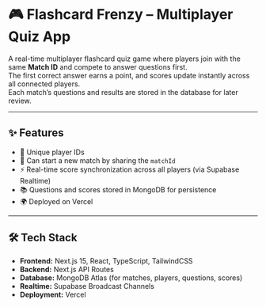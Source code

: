 # 🎮 Flashcard Frenzy – Multiplayer Quiz App

A real-time multiplayer flashcard quiz game where players join with the same **Match ID** and compete to answer questions first.  
The first correct answer earns a point, and scores update instantly across all connected players.  
Each match’s questions and results are stored in the database for later review.

---

## ✨ Features
- 🔑 Unique player IDs
- 🎲 Can start a new match by sharing the `matchId`
- ⚡ Real-time score synchronization across all players (via Supabase Realtime)
- 📚 Questions and scores stored in MongoDB for persistence
- 🌍 Deployed on Vercel

---

## 🛠️ Tech Stack
- **Frontend:** Next.js 15, React, TypeScript, TailwindCSS  
- **Backend:** Next.js API Routes  
- **Database:** MongoDB Atlas (for matches, players, questions, scores)  
- **Realtime:** Supabase Broadcast Channels  
- **Deployment:** Vercel  
